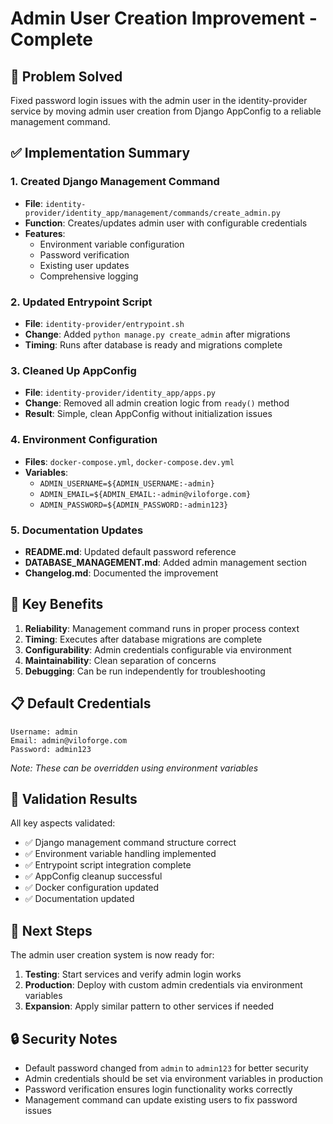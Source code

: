 # Admin User Creation Improvement - Complete

## 🎯 Problem Solved
Fixed password login issues with the admin user in the identity-provider service by moving admin user creation from Django AppConfig to a reliable management command.

## ✅ Implementation Summary

### 1. Created Django Management Command
- **File**: `identity-provider/identity_app/management/commands/create_admin.py`
- **Function**: Creates/updates admin user with configurable credentials
- **Features**:
  - Environment variable configuration
  - Password verification
  - Existing user updates
  - Comprehensive logging

### 2. Updated Entrypoint Script
- **File**: `identity-provider/entrypoint.sh`
- **Change**: Added `python manage.py create_admin` after migrations
- **Timing**: Runs after database is ready and migrations complete

### 3. Cleaned Up AppConfig
- **File**: `identity-provider/identity_app/apps.py`
- **Change**: Removed all admin creation logic from `ready()` method
- **Result**: Simple, clean AppConfig without initialization issues

### 4. Environment Configuration
- **Files**: `docker-compose.yml`, `docker-compose.dev.yml`
- **Variables**:
  - `ADMIN_USERNAME=${ADMIN_USERNAME:-admin}`
  - `ADMIN_EMAIL=${ADMIN_EMAIL:-admin@viloforge.com}`
  - `ADMIN_PASSWORD=${ADMIN_PASSWORD:-admin123}`

### 5. Documentation Updates
- **README.md**: Updated default password reference
- **DATABASE_MANAGEMENT.md**: Added admin management section
- **Changelog.md**: Documented the improvement

## 🔧 Key Benefits

1. **Reliability**: Management command runs in proper process context
2. **Timing**: Executes after database migrations are complete
3. **Configurability**: Admin credentials configurable via environment
4. **Maintainability**: Clean separation of concerns
5. **Debugging**: Can be run independently for troubleshooting

## 📋 Default Credentials

```
Username: admin
Email: admin@viloforge.com
Password: admin123
```

*Note: These can be overridden using environment variables*

## 🧪 Validation Results

All key aspects validated:
- ✅ Django management command structure correct
- ✅ Environment variable handling implemented
- ✅ Entrypoint script integration complete
- ✅ AppConfig cleanup successful
- ✅ Docker configuration updated
- ✅ Documentation updated

## 🚀 Next Steps

The admin user creation system is now ready for:
1. **Testing**: Start services and verify admin login works
2. **Production**: Deploy with custom admin credentials via environment variables
3. **Expansion**: Apply similar pattern to other services if needed

## 🔒 Security Notes

- Default password changed from `admin` to `admin123` for better security
- Admin credentials should be set via environment variables in production
- Password verification ensures login functionality works correctly
- Management command can update existing users to fix password issues
